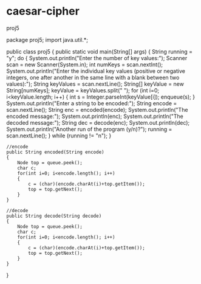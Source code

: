 # caesar-cipher
proj5

package proj5;
import java.util.*;

public class proj5
{
	public static void main(String[] args)
	{
		String running = "y";
		do {
		System.out.println("Enter the number of key values:");
		Scanner scan = new Scanner(System.in);
		int numKeys = scan.nextInt();
		System.out.println("Enter the individual key values (positive or negative integers, one after another in the same line with a blank between two values):");
		String keyValues = scan.nextLine();
		String[] keyValue = new String[numKeys];
		keyValue = keyValues.split(" ");
		for (int i=0; i<keyValue.length; i++)
		{
			int s = Integer.parseInt(keyValue[i]);
			enqueue(s);
		}
		System.out.println("Enter a string to be encoded:");
		String encode = scan.nextLine();
		String enc = encoded(encode);
		System.out.println("The encoded message:");
		System.out.println(enc);
		System.out.println("The decoded message:");
		String dec = decode(enc);
		System.out.println(dec);
		System.out.println("Another run of the program (y/n)?");
		running = scan.nextLine();
		}
		while (running != "n");
	}
	
	//encode
	public String encoded(String encode)
	{
		Node top = queue.peek();
		char c;
		for(int i=0; i<encode.length(); i++)
		{
			c = (char)(encode.charAt(i)+top.getItem());
			top = top.getNext();
		}
	}
	
	//decode
	public String decode(String decode)
	{
		Node top = queue.peek();
		char c;
		for(int i=0; i<encode.length(); i++)
		{
			c = (char)(encode.charAt(i)+top.getItem());
			top = top.getNext();
		}
	}
}
